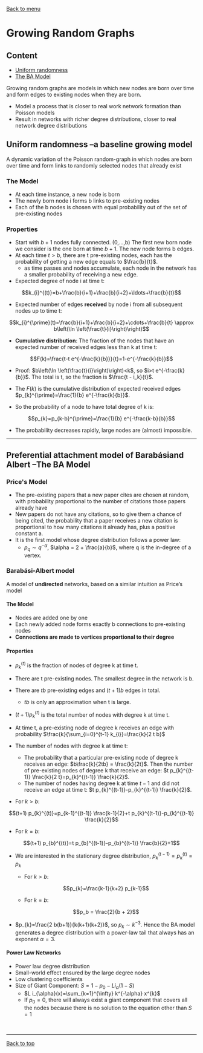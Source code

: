 [Back to menu](/README.md)

<h1 id = "10">Growing Random Graphs</h1>

## Content

- [Uniform randomness](#1)
- [The BA Model](#2)

Growing random graphs are models in which new nodes are born over time and form edges to existing nodes when they are born. 

- Model a process that is closer to real work network formation than Poisson models
- Result in networks with richer degree distributions, closer to real network degree distributions

<h2 id = "1">Uniform randomness –a baseline growing model</h2>

A dynamic variation of the Poisson random-graph in which nodes are born over time and form links to randomly selected nodes that already exist

### The Model

- At each time instance, a new node is born
- The newly born node i forms b links to pre-existing nodes
- Each of the b nodes is chosen with equal probability out of the set of pre-existing nodes

### Properties

- Start with $b + 1$ nodes fully connected. (0,...,b) The first new born node we consider is the one born at time $b + 1$. The new node forms b edges. 
- At each time $t > b$, there are t pre-existing nodes, each has the probability of getting a new edge equals to $\frac{b}{t}$. 
    - as time passes and nodes accumulate, each node in the network has a smaller probability of receiving a new edge. 
- Expected degree of node i at time t: 

$$k_{i}^{(t)}=b+\frac{b}{i+1}+\frac{b}{i+2}+\ldots+\frac{b}{t}$$

- Expected number of edges **received** by node i from all subsequent nodes up to time t: 

$$k_{i}^{\prime}(t)=\frac{b}{i+1}+\frac{b}{i+2}+\cdots+\frac{b}{t} \approx b\left(\ln \left(\frac{t}{i}\right)\right)$$

- **Cumulative distribution**: The fraction of the nodes that have an expected number of received edges less than k at time t: 

$$F(k)=\frac{t-t e^{-\frac{k}{b}}}{t}=1-e^{-\frac{k}{b}}$$

- Proof: $b\left(\ln \left(\frac{t}{i}\right)\right)<k$, so $i>t e^{-\frac{k}{b}}$. The total is t, so the fraction is $\frac{t - i_k}{t}$. 

- The $F(k)$ is the cumulative distribution of expected received edges $p_{k}^{\prime}=\frac{1}{b} e^{-\frac{k}{b}}$. 
- So the probability of a node to have total degree of k is: 

$$p_{k}=p_{k-b}^{\prime}=\frac{1}{b} e^{-\frac{k-b}{b}}$$

- The probability decreases rapidly, large nodes are (almost) impossible. 

---

<h2 id = "2">Preferential attachment model of Barabásiand Albert –The BA Model</h2>

### Price's Model

- The pre-existing papers that a new paper cites are chosen at random, with probability proportional to the number of citations those papers already have
- New papers do not have any citations, so to give them a chance of being cited, the probability that a paper receives a new citation is proportional to how many citations it already has, plus a positive constant a. 
- It is the first model whose degree distribution follows a power law: 
    - $p_q \sim q^{-\alpha}$, $\alpha = 2 + \frac{a}{b}$, where q is the in-degree of a vertex. 

### Barabási-Albert model

A model of **undirected** networks, based on a similar intuition as Price’s model

#### The Model

- Nodes are added one by one
- Each newly added node forms exactly b connections to pre-existing nodes
- **Connections are made to vertices proportional to their degree**

#### Properties

- $p_k^{(t)}$ is the fraction of nodes of degree k at time t. 
- There are t pre-existing nodes. The smallest degree in the network is b. 
- There are $tb$ pre-existing edges and $(t + 1)b$ edges in total. 
    - $tb$ is only an approximation when t is large. 
- $(t+1)p_k^{(t)}$ is the total number of nodes with degree k at time t.
- At time t, a pre-existing node of degree k receives an edge with probability $\frac{k}{\sum_{i=0}^{t-1} k_{i}}=\frac{k}{2 t b}$
- The number of nodes with degree k at time t: 
    - The probability that a particular pre-existing node of degree k receives an edge: $b\frac{k}{2tb} = \frac{k}{2t}$. Then the number of pre-existing nodes of degree k that receive an edge: $t p_{k}^{(t-1)} \frac{k}{2 t}=p_{k}^{(t-1)} \frac{k}{2}$. 
    - The number of nodes having degree k at time $t - 1$ and did not receive an edge at time t: $t p_{k}^{(t-1)}-p_{k}^{(t-1)} \frac{k}{2}$. 

- For $k > b$: 

$$(t+1) p_{k}^{(t)}=p_{k-1}^{(t-1)} \frac{k-1}{2}+t p_{k}^{(t-1)}-p_{k}^{(t-1)} \frac{k}{2}$$

- For $k = b$: 

$$(t+1) p_{b}^{(t)}=t p_{b}^{(t-1)}-p_{b}^{(t-1)} \frac{b}{2}+1$$

- We are interested in the stationary degree distribution, $p_{k}^{(t-1)}=p_{k}^{(t)}=p_{k}$
    - For $k > b$:

    $$p_{k}=\frac{k-1}{k+2} p_{k-1}$$

    - For $k = b$: 

    $$p_b = \frac{2}{b + 2}$$

- $p_{k}=\frac{2 b(b+1)}{k(k+1)(k+2)}$, so $p_k \sim k^{-3}$. Hence the BA model generates a degree distribution with a power-law tail that always has an exponent $\alpha = 3$. 

#### Power Law Networks

- Power law degree distribution
- Small-world effect ensured by the large degree nodes
- Low clustering coefficients
- Size of Giant Component: $S=1-p_{0}-L i_{\alpha}(1-S)$
    - $L i_{\alpha}(x)=\sum_{k=1}^{\infty} k^{-\alpha} x^{k}$
    - If $p_0 = 0$, there will always exist a giant component that covers all the nodes because there is no solution to the equation other than $S = 1$

&nbsp;

---

[Back to top](#10)